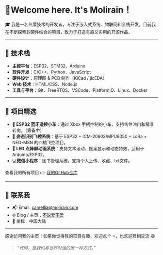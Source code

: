 # 👋Welcome here. It's Molirain！

🎓 我是一名热爱技术的开发者，专注于嵌入式系统、物联网和全栈开发。目前我在不断探索软硬件结合的项目，致力于打造有趣又实用的开源作品。

---

## 🔧 技术栈

- **主控平台**：ESP32、STM32、Arduino
- **软件开发**：C/C++、Python、JavaScript
- **硬件设计**：原理图 & PCB 制作（KiCad / jlcEDA）
- **Web 技术**：HTML/CSS、Node.js
- **工具与平台**：Git、FreeRTOS、VSCode、PlatformIO、Linux、Docker

---

## 📌 项目精选

- 🚗 **ESP32 蓝牙遥控小车**：通过 Xbox 手柄控制的小车，支持线性油门和精准转向。（筹备中）
- 🧭 **姿态识别飞控系统**：基于 ESP32 + ICM-20602/MPU6050 + LoRa + NEO-M8N 的四轴飞控项目。
- 🧩 **LED 点阵屏动画系统**：支持文本滚动、图案显示和动态特效，适用于 Arduino/ESP32。
- 💻**微信小程序**：图书管理系统，支持个人上传、收藏、txt文件。

查看我的所有项目 👉 [我的GitHub仓库](https://github.com/Molirain-jy)

---

## 📨 联系我

- 📬 Email: camellia@molirain.com
- 🌐 Blog / 主页：[不说爱不爱](https://blog.molirain.com) 
- 📌 坐标：中国大陆

---

感谢访问我的主页！如果你觉得我的项目有趣，欢迎点个 ⭐️，也欢迎互相交流 😄

> _“代码，是我们与世界对话的另一种方式。”_
